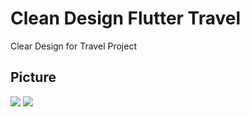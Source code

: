 # Clean Design Flutter Travel

Clear Design for Travel Project

## Picture

<img src="https://raw.githubusercontent.com/flutter-id/covidtracker/master/assets/images/one.jpg" />

<img src="https://raw.githubusercontent.com/flutter-id/covidtracker/master/assets/images/two.jpg">
